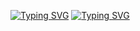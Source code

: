 <a href="https://git.io/typing-svg"><img src="https://readme-typing-svg.demolab.com?font=Segoe+UI&duration=1&pause=1000&center=true&vCenter=true&random=false&width=435&lines=Hello!+I'm+Leif+and+I+am+" alt="Typing SVG" /></a>
<a href="https://git.io/typing-svg"><img src="https://readme-typing-svg.demolab.com?font=Segoe+UI&duration=1500&pause=1000&center=true&vCenter=true&random=true&width=435&lines=a+Junior+Developer;an+Eumel;a+Pythonio+Enjoyer;a+Sch%C3%BCler;a+Minecraft+Schwitzer;a+happy+Windows+User;a+proud+Raspberry+Pi+5+Owner;a+Cloudflare+Supporter;a+offical+Php+Hater;a+VsCode+User;a+Hamburg+lover;a+German" alt="Typing SVG" /></a>